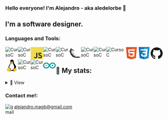 ### Hello everyone! I'm Alejandro - aka aledelorbe 👋

## I'm a software designer.

### Languages and Tools:
<img align="left" alt="CursoC" width="40px" src="https://upload.wikimedia.org/wikipedia/commons/a/a7/React-icon.svg" />
<img align="left" alt="CursoC" width="40px" src="https://upload.wikimedia.org/wikipedia/commons/4/4c/Typescript_logo_2020.svg" />
<img align="left" alt="CursoC" width="40px" src="https://raw.githubusercontent.com/devicons/devicon/1119b9f84c0290e0f0b38982099a2bd027a48bf1/icons/javascript/javascript-original.svg" />
<img align="left" alt="CursoC" width="40px" src="https://seeklogo.com/images/N/nodejs-logo-FBE122E377-seeklogo.com.png" />
<img align="left" alt="CursoC" width="40px" src="https://raw.githubusercontent.com/jmnote/z-icons/master/svg/python.svg" />
<img align="left" alt="CursoC" width="40px" src="https://raw.githubusercontent.com/devicons/devicon/1119b9f84c0290e0f0b38982099a2bd027a48bf1/icons/flask/flask-original.svg" />
<img align="left" alt="CursoC" width="40px" src="https://raw.githubusercontent.com/jmnote/z-icons/master/svg/java.svg" />
<img align="left" alt="CursoC" width="40px" src="https://audacia.co.uk/img/technologies/sql.svg" />
<img align="left" alt="CursoC" width="60px" src="https://www.svgrepo.com/show/303251/mysql-logo.svg" />
<img align="left" alt="CursoC" width="40px" src="https://raw.githubusercontent.com/devicons/devicon/1119b9f84c0290e0f0b38982099a2bd027a48bf1/icons/html5/html5-original.svg" />
<img align="left" alt="CursoC" width="40px" src="https://raw.githubusercontent.com/devicons/devicon/1119b9f84c0290e0f0b38982099a2bd027a48bf1/icons/css3/css3-original.svg" />
<img align="left" alt="CursoC" width="40px" src="https://raw.githubusercontent.com/devicons/devicon/1119b9f84c0290e0f0b38982099a2bd027a48bf1/icons/github/github-original.svg" />
<img align="left" alt="CursoC" width="40px" src="https://raw.githubusercontent.com/devicons/devicon/1119b9f84c0290e0f0b38982099a2bd027a48bf1/icons/linux/linux-original.svg" />
<img align="left" alt="CursoC" width="40px" src="https://raw.githubusercontent.com/jmnote/z-icons/master/svg/c.svg" />
<img align="left" alt="CursoC" width="40px" src="https://raw.githubusercontent.com/jmnote/z-icons/master/svg/cpp.svg" />
<img align="left" alt="CursoC" width="40px" src="https://raw.githubusercontent.com/devicons/devicon/1119b9f84c0290e0f0b38982099a2bd027a48bf1/icons/arduino/arduino-original.svg" />




<br />
<br />

## 🔎 My stats:
<details>
    <summary>🔎 View </summary>
<br />

![GitHub stats](https://github-readme-stats.vercel.app/api?username=aledelorbe&show_icons=true&theme=tokyonight)

![Top Langs](https://github-readme-stats.vercel.app/api/top-langs/?username=aledelorbe&show_icons=true&theme=tokyonight)

</details>

### Contact me!:

<a href="https://mail.google.com/mail/u/0/#inbox?compose=CllgCJlFDKcddWcbBJChwQmswzsBmcTKckcjxkKbLVwzTrcdMVmcdNWZTHcPBWXlTWdQRGftsHg" target="_blank">   <img align="left" alt="gmail" width="28px" src="https://upload.wikimedia.org/wikipedia/commons/8/8c/Gmail_Icon_(2013-2020).svg" /> </a>
alejandro.magb@gmail.com


